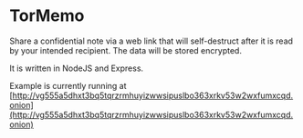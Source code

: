# TorMemo
Share a confidential note via a web link that will self-destruct after it is read by your intended recipient.
The data will be stored encrypted.

It is written in NodeJS and Express.

Example is currently running at [http://vg555a5dhxt3bq5tqrzrmhuyizwwsipuslbo363xrkv53w2wxfumxcqd.onion](http://vg555a5dhxt3bq5tqrzrmhuyizwwsipuslbo363xrkv53w2wxfumxcqd.onion)
